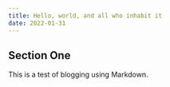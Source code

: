 ```yaml
---
title: Hello, world, and all who inhabit it
date: 2022-01-31
---
```



## Section One
This is a test of blogging using Markdown.